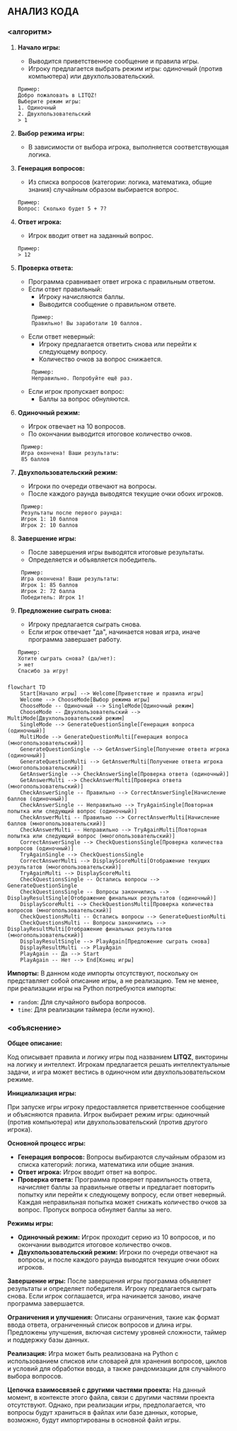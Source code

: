 ## АНАЛИЗ КОДА

### <алгоритм>
1. **Начало игры:**
   - Выводится приветственное сообщение и правила игры.
   - Игроку предлагается выбрать режим игры: одиночный (против компьютера) или двухпользовательский.
   ```
   Пример:
   Добро пожаловать в LITQZ!
   Выберите режим игры:
   1. Одиночный
   2. Двухпользовательский
   > 1
   ```
2. **Выбор режима игры:**
   - В зависимости от выбора игрока, выполняется соответствующая логика.

3. **Генерация вопросов:**
   - Из списка вопросов (категории: логика, математика, общие знания) случайным образом выбирается вопрос.
   ```
   Пример:
   Вопрос: Сколько будет 5 + 7?
   ```

4. **Ответ игрока:**
   - Игрок вводит ответ на заданный вопрос.
   ```
   Пример:
   > 12
   ```

5. **Проверка ответа:**
   - Программа сравнивает ответ игрока с правильным ответом.
    - Если ответ правильный:
        - Игроку начисляются баллы.
        - Выводится сообщение о правильном ответе.
        ```
         Пример:
         Правильно! Вы заработали 10 баллов.
         ```
    - Если ответ неверный:
        - Игроку предлагается ответить снова или перейти к следующему вопросу.
        - Количество очков за вопрос снижается.
        ```
         Пример:
         Неправильно. Попробуйте ещё раз.
         ```
    - Если игрок пропускает вопрос:
         - Баллы за вопрос обнуляются.

6. **Одиночный режим:**
   - Игрок отвечает на 10 вопросов.
   - По окончании выводится итоговое количество очков.
   ```
    Пример:
    Игра окончена! Ваши результаты:
    85 баллов
    ```
7. **Двухпользовательский режим:**
   - Игроки по очереди отвечают на вопросы.
   - После каждого раунда выводятся текущие очки обоих игроков.
   ```
    Пример:
    Результаты после первого раунда:
    Игрок 1: 10 баллов
    Игрок 2: 10 баллов
    ```

8. **Завершение игры:**
   - После завершения игры выводятся итоговые результаты.
   - Определяется и объявляется победитель.
   ```
    Пример:
    Игра окончена! Ваши результаты:
    Игрок 1: 85 баллов
    Игрок 2: 72 балла
    Победитель: Игрок 1!
    ```
9. **Предложение сыграть снова:**
   - Игроку предлагается сыграть снова.
   - Если игрок отвечает "да", начинается новая игра, иначе программа завершает работу.
   ```
   Пример:
   Хотите сыграть снова? (да/нет):
   > нет
   Спасибо за игру!
   ```

### <mermaid>
```mermaid
flowchart TD
    Start[Начало игры] --> Welcome[Приветствие и правила игры]
    Welcome --> ChooseMode[Выбор режима игры]
    ChooseMode -- Одиночный --> SingleMode[Одиночный режим]
    ChooseMode -- Двухпользовательский --> MultiMode[Двухпользовательский режим]
    SingleMode --> GenerateQuestionSingle[Генерация вопроса (одиночный)]
    MultiMode --> GenerateQuestionMulti[Генерация вопроса (многопользовательский)]
    GenerateQuestionSingle --> GetAnswerSingle[Получение ответа игрока (одиночный)]
    GenerateQuestionMulti --> GetAnswerMulti[Получение ответа игрока (многопользовательский)]
    GetAnswerSingle --> CheckAnswerSingle[Проверка ответа (одиночный)]
    GetAnswerMulti --> CheckAnswerMulti[Проверка ответа (многопользовательский)]
    CheckAnswerSingle -- Правильно --> CorrectAnswerSingle[Начисление баллов (одиночный)]
    CheckAnswerSingle -- Неправильно --> TryAgainSingle[Повторная попытка или следующий вопрос (одиночный)]
    CheckAnswerMulti -- Правильно --> CorrectAnswerMulti[Начисление баллов (многопользовательский)]
    CheckAnswerMulti -- Неправильно --> TryAgainMulti[Повторная попытка или следующий вопрос (многопользовательский)]
    CorrectAnswerSingle --> CheckQuestionsSingle[Проверка количества вопросов (одиночный)]
    TryAgainSingle --> CheckQuestionsSingle
    CorrectAnswerMulti --> DisplayScoreMulti[Отображение текущих результатов (многопользовательский)]
    TryAgainMulti --> DisplayScoreMulti
    CheckQuestionsSingle -- Остались вопросы --> GenerateQuestionSingle
    CheckQuestionsSingle -- Вопросы закончились --> DisplayResultSingle[Отображение финальных результатов (одиночный)]
    DisplayScoreMulti --> CheckQuestionsMulti[Проверка количества вопросов (многопользовательский)]
    CheckQuestionsMulti -- Остались вопросы --> GenerateQuestionMulti
    CheckQuestionsMulti -- Вопросы закончились --> DisplayResultMulti[Отображение финальных результатов (многопользовательский)]
    DisplayResultSingle --> PlayAgain[Предложение сыграть снова]
    DisplayResultMulti --> PlayAgain
    PlayAgain -- Да --> Start
    PlayAgain -- Нет --> End[Конец игры]
```

**Импорты:**
В данном коде импорты отсутствуют, поскольку он представляет собой описание игры, а не реализацию. Тем не менее, при реализации игры на Python потребуются импорты:
- `random`: Для случайного выбора вопросов.
- `time`: Для реализации таймера (если нужно).

### <объяснение>

**Общее описание:**

Код описывает правила и логику игры под названием **LITQZ**, викторины на логику и интеллект. Игрокам предлагается решать интеллектуальные задачи, и игра может вестись в одиночном или двухпользовательском режиме.

**Инициализация игры:**

При запуске игры игроку предоставляется приветственное сообщение и объясняются правила. Игрок выбирает режим игры: одиночный (против компьютера) или двухпользовательский (против другого игрока).

**Основной процесс игры:**

- **Генерация вопросов:** Вопросы выбираются случайным образом из списка категорий: логика, математика или общие знания.
- **Ответ игрока:** Игрок вводит ответ на вопрос.
- **Проверка ответа:** Программа проверяет правильность ответа, начисляет баллы за правильные ответы и предлагает повторить попытку или перейти к следующему вопросу, если ответ неверный. Каждая неправильная попытка может снижать количество очков за вопрос. Пропуск вопроса обнуляет баллы за него.

**Режимы игры:**
- **Одиночный режим:** Игрок проходит серию из 10 вопросов, и по окончании выводится итоговое количество очков.
- **Двухпользовательский режим:** Игроки по очереди отвечают на вопросы, и после каждого раунда выводятся текущие очки обоих игроков.

**Завершение игры:**
После завершения игры программа объявляет результаты и определяет победителя. Игроку предлагается сыграть снова. Если игрок соглашается, игра начинается заново, иначе программа завершается.

**Ограничения и улучшения:**
Описаны ограничения, такие как формат ввода ответа, ограниченный список вопросов и длина игры. Предложены улучшения, включая систему уровней сложности, таймер и поддержку базы данных.

**Реализация:**
Игра может быть реализована на Python с использованием списков или словарей для хранения вопросов, циклов и условий для обработки ввода, а также рандомизации для случайного выбора вопросов.

**Цепочка взаимосвязей с другими частями проекта:**
На данный момент, в контексте этого файла, связи с другими частями проекта отсутствуют. Однако, при реализации игры, предполагается, что вопросы будут храниться в файлах или базе данных, которые, возможно, будут импортированы в основной файл игры.